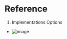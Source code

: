 # Reference
1. Implementations Options
* ![image](https://user-images.githubusercontent.com/7721150/172830078-17072a5b-173c-48ce-8335-b7df15f31a86.png)
